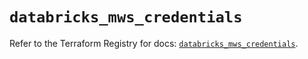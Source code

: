 # `databricks_mws_credentials`

Refer to the Terraform Registry for docs: [`databricks_mws_credentials`](https://registry.terraform.io/providers/databricks/databricks/1.94.0/docs/resources/mws_credentials).
